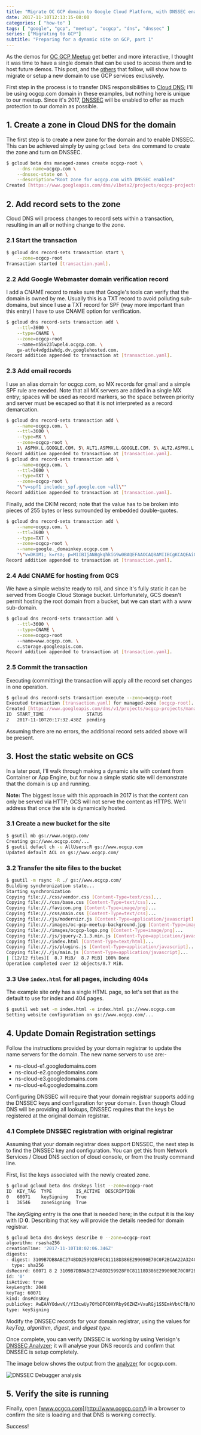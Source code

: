 ```yaml
---
title: "Migrate OC GCP domain to Google Cloud Platform, with DNSSEC enabled"
date: 2017-11-10T12:13:15-08:00
categories: [ "how-to" ]
tags: [ "google", "gcp", "meetup", "ocgcp", "dns", "dnssec" ]
series: ["Migrating to GCP"]
subtitle: "Preparing for a dynamic site on GCP, part 1"
---
```

As the demos for [OC GCP Meetup](https://meetup.com/oc-gcp/) get
better and more interactive, I thought it was time to have a single
domain that can be used to access them and to host future demos. This
post, and the [others](/series/migrating-to-gcp) that follow, will
show how to migrate or setup a new domain to use GCP services exclusively.

First step in the process is to transfer DNS responsibilities to [Cloud
DNS](https://cloud.google.com/dns/); I'll be using ocgcp.com domain in
these examples, but nothing here is unique to our meetup. Since it's
2017, [DNSSEC](http://www.dnssec.net/) will be enabled to offer as
much protection to our domain as possible.
<!--more-->

## 1. Create a zone in Cloud DNS for the domain

The first step is to create a new zone for the domain and to enable
DNSSEC. This can be achieved simply by using `gcloud beta dns` command
to create the zone and turn on DNSSEC.

```bash
$ gcloud beta dns managed-zones create ocgcp-root \
	--dns-name=ocgcp.com \
	--dnssec-state on \
	--description="Root zone for ocgcp.com with DNSSEC enabled"
Created [https://www.googleapis.com/dns/v1beta2/projects/ocgcp-projects/managedZones/ocgcp-root].
```

## 2. Add record sets to the zone

Cloud DNS will process changes to record sets within a transaction,
resulting in an all or nothing change to the zone.

### 2.1 Start the transaction

```bash
$ gcloud dns record-sets transaction start \
	--zone=ocgcp-root
Transaction started [transaction.yaml].
```

### 2.2 Add Google Webmaster domain verification record

I add a CNAME record to make sure that Google's tools can verify that
the domain is owned by me. Usually this is a TXT record to avoid
polluting sub-domains, but since I use a TXT record for SPF (way more
important than this entry) I have to use CNAME option for
verification.

```bash
$ gcloud dns record-sets transaction add \
	--ttl=3600 \
	--type=CNAME \
	--zone=ocgcp-root
	--name=n55v23lwpel4.ocgcp.com. \
	gv-atfe4vdgdiwhdg.dv.googlehosted.com.
Record addition appended to transaction at [transaction.yaml].
```

### 2.3 Add email records

I use an alias domain for ocgcp.com, so MX records for gmail and a
simple SPF rule are needed. Note that all MX servers are added in a
single MX entry; spaces will be used as record markers, so the space
between priority and server must be escaped so that it is not
interpreted as a record demarcation.

```bash
$ gcloud dns record-sets transaction add \
	--name=ocgcp.com. \
	--ttl=3600 \
	--type=MX \
	--zone=ocgcp-root \
	1\ ASPMX.L.GOOGLE.COM. 5\ ALT1.ASPMX.L.GOOGLE.COM. 5\ ALT2.ASPMX.L.GOOGLE.COM. 10\ ALT3.ASPMX.L.GOOGLE.COM. 10\ ALT4.ASPMX.L.GOOGLE.COM.
Record addition appended to transaction at [transaction.yaml].
$ gcloud dns record-sets transaction add \
	--name=ocgcp.com. \
	--ttl=3600 \
	--type=TXT \
	--zone=ocgcp-root \
	"\"v=spf1 include:_spf.google.com ~all\""
Record addition appended to transaction at [transaction.yaml].
```

Finally, add the DKIM record; note that the value has to be broken
into pieces of 255 bytes or less surrounded by embedded
double-quotes.

```bash
$ gcloud dns record-sets transaction add \
	--name=ocgcp.com. \
	--ttl=3600 \
	--type=TXT \
	--zone=ocgcp-root \
	--name=google._domainkey.ocgcp.com \
	"\"v=DKIM1; k=rsa; p=MIIBIjANBgkqhkiG9w0BAQEFAAOCAQ8AMIIBCgKCAQEAi00VSESgcIZhr7nnDqCZ4nZqe4CEM/lqqzKmkoWrzYeTPU7cmzqZ/THD44V6+ftNZexplaDaQN1K+qywWXaocyjaefDUv9BPZzPZ7yPz+udDGa0Q7xT0AcTJApJwjaUJ5Hg/\" \"Gju26lV96IZv/QzHAVbgleE5gO89stM/TFpgjFquXObLFgZZDT/nG++sYTL3K10rcloOBvjTncI50mgV0Wd1+5CVeRyAUZUS7LodgSqYUZswJwFidRz/0AYjTd62+kvvHwKerRU7CNlbr5SI23l5//OG+9cBy7LFCGZkRcyvK/oxL7LBb2be4HckJL6uYDzByGzVbfjLY+xyXwfHVwIDAQAB\""
Record addition appended to transaction at [transaction.yaml].
```

### 2.4 Add CNAME for hosting from GCS

We have a simple website ready to roll, and since it's fully static it
can be served from Google Cloud Storage bucket. Unfortunately, GCS
doesn't permit hosting the root domain from a bucket, but we can start
with a www sub-domain.


```bash
$ gcloud dns record-sets transaction add \
	--ttl=3600 \
	--type=CNAME \
	--zone=ocgcp-root
	--name=www.ocgcp.com. \
	c.storage.googleapis.com.
Record addition appended to transaction at [transaction.yaml].
```

### 2.5 Commit the transaction

Executing (committing) the transaction will apply all the record set
changes in one operation.

```bash
$ gcloud dns record-sets transaction execute --zone=ocgcp-root
Executed transaction [transaction.yaml] for managed-zone [ocgcp-root].
Created [https://www.googleapis.com/dns/v1/projects/ocgcp-projects/managedZones/ocgcp-root/changes/2].
ID  START_TIME                STATUS
2   2017-11-10T20:17:32.438Z  pending
```

Assuming there are no errors, the additional record sets added above
will be present.

## 3. Host the static website on GCS

In a later post, I'll walk through making a dynamic site with content
from Container or App Engine, but for now a simple static site will
demonstrate that the domain is up and running.

**Note:** The biggest issue with this approach in 2017 is that the
content can only be served via HTTP; GCS will not serve the content as
HTTPS. We'll address that once the site is dynamically hosted.

### 3.1 Create a new bucket for the site

```bash
$ gsutil mb gs://www.ocgcp.com/
Creating gs://www.ocgcp.com/...
$ gsutil defacl ch -u AllUsers:R gs://www.ocgcp.com
Updated default ACL on gs://www.ocgcp.com/
```

### 3.2 Transfer the site files to the bucket

```bash
$ gsutil -m rsync -R ./ gs://www.ocgcp.com/
Building synchronization state...
Starting synchronization
Copying file://./css/vendor.css [Content-Type=text/css]...
Copying file://./css/base.css [Content-Type=text/css]...
Copying file://./favicon.png [Content-Type=image/png]...
Copying file://./css/main.css [Content-Type=text/css]...
Copying file://./js/modernizr.js [Content-Type=application/javascript]...
Copying file://./images/oc-gcp-meetup-background.jpg [Content-Type=image/jpeg]...
Copying file://./images/ocgcp-logo.png [Content-Type=image/png]...
Copying file://./js/jquery-2.1.3.min.js [Content-Type=application/javascript]...
Copying file://./index.html [Content-Type=text/html]...
Copying file://./js/plugins.js [Content-Type=application/javascript]...
Copying file://./js/main.js [Content-Type=application/javascript]...
| [12/12 files][  8.7 MiB/  8.7 MiB] 100% Done
Operation completed over 12 objects/8.7 MiB.
```

### 3.3 Use `index.html` for all pages, including 404s

The example site only has a single HTML page, so let's set that as the
default to use for index and 404 pages.

```bash
$ gsutil web set -m index.html -e index.html gs://www.ocgcp.com
Setting website configuration on gs://www.ocgcp.com/...
```

## 4. Update Domain Registration settings

Follow the instructions provided by your domain registrar to update
the name servers for the domain. The new name servers to use are:-

* ns-cloud-e1.googledomains.com
* ns-cloud-e2.googledomains.com
* ns-cloud-e3.googledomains.com
* ns-cloud-e4.googledomains.com

Configuring DNSSEC will require that your domain registrar supports
adding the DNSSEC keys and configuration for your domain. Even though
Cloud DNS will be providing all lookups, DNSSEC requires that the keys
be registered at the original domain registrar.

### 4.1 Complete DNSSEC registration with original registrar
Assuming that your domain registrar does support DNSSEC, the next step
is to find the DNSSEC key and configuration. You can get this from
Network Services / Cloud DNS section of cloud console, or from the
trusty command line.

First, list the keys associated with the newly created zone.

```bash
$ gcloud gcloud beta dns dnskeys list --zone=ocgcp-root
ID  KEY_TAG  TYPE         IS_ACTIVE  DESCRIPTION
0   60071    keySigning   True
1   36546    zoneSigning  True
```

The *keySiging* entry is the one that is needed here; in the output it
is the key with ID **0**. Describing that key will provide the details
needed for domain registrar.

```bash
$ gcloud beta dns dnskeys describe 0 --zone=ocgcp-root
algorithm: rsasha256
creationTime: '2017-11-10T18:02:06.346Z'
digests:
- digest: 3109B7DB8ABC274BDD259928F0C81118D386E299090E70C0F2BCAA22A3240E5F
  type: sha256
dsRecord: 60071 8 2 3109B7DB8ABC274BDD259928F0C81118D386E299090E70C0F2BCAA22A3240E5F
id: '0'
isActive: true
keyLength: 2048
keyTag: 60071
kind: dns#dnsKey
publicKey: AwEAAYOdwvK//Y13cwUy7OYbDFC0XYRby96ZHZ+VxuRGj1S5EmkVbtCfB/KKDjVXlfqjXAYJJjxSi2r3hNE07mSmrrGGPRY8bJ3qOxFpjXnP+4aiuzoY4W1GHuLhI90/tlSf9lDjiAQ8c8nXNBNB0v57NO37d1du/1Mu80SzrcucuBHZORJDFMC/nnhL6bjUEEF1OQzSJ3qvtX+noKA4xfe9m60FJ1oYj1cH9sV7Mvj8BOhna272sEWQJXTPgsJWi61ASxxuDHiNHIJtx8hQU6jCBCXeAfJmg9+1hO7dUdOvtb+LLTmYS6gZP/EZ5cKgSh5HkDYCAqrsoiQxozuA+eiHAYk=
type: keySigning
```

Modify the DNSSEC records for your domain registrar, using the values
for *keyTag*, *algorithm*, *digest*, and *digest type*.

Once complete, you can verify DNSSEC is working by using Verisign's
[DNSSEC Analyzer][1]; it will
analyse your DNS records and confirm that DNSSEC is setup completely.

The image below shows the output from the [analyzer][1] for ocgcp.com.

![DNSSEC Debugger analysis](dnssec_analyzer.png "DNSSEC Debugger output for ocgcp.com")

## 5. Verify the site is running

Finally, open [www.ocgcp.com](http://www.ocgcp.com/) in a browser to
confirm the site is loading and that DNS is working correctly.

Success!

[1]: https://dnssec-debugger.verisignlabs.com
